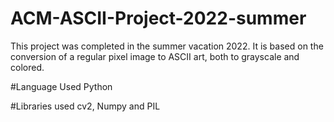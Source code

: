 # ACM-ASCII-Project-2022-summer 
This project was completed in the summer vacation 2022. It is based on the conversion of a regular pixel image to ASCII art, both to grayscale and colored.

#Language Used
Python

#Libraries used 
cv2, Numpy and PIL 


